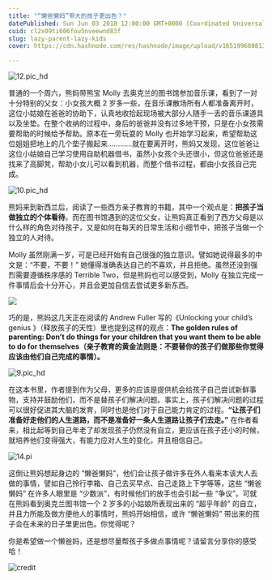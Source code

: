 ```yaml
---
title: "“懒爸懒妈”带大的孩子更出色？"
datePublished: Sun Jun 03 2018 12:00:00 GMT+0000 (Coordinated Universal Time)
cuid: cl2x09ti606fou5nveewnd83f
slug: lazy-parent-lazy-kids
cover: https://cdn.hashnode.com/res/hashnode/image/upload/v1651996808138/h4j6OevLo.jpg

---
```


![12.pic_hd](https://i.imgur.com/TFrU4XM.jpg)

普通的一个周六，熊妈带熊宝 Molly 去奥克兰的图书馆参加音乐课，看到了一对十分特别的父女：小女孩大概 2 岁多一些，在音乐课散场所有人都准备离开时，这位小姑娘在爸爸的协助下，认真地收拾起现场被大部分人随手一丢的音乐课道具以及坐垫。在整个收纳的过程中，身后的爸爸并没有过多地干预，只是在小女孩需要帮助的时候给予帮助。原本在一旁玩耍的 Molly 也开始学习起来，希望帮助这位姐姐把地上的几个垫子搬起来…………就在要离开时，熊妈又发现，这位爸爸让这位小姑娘自己学习使用自助机器借书，虽然小女孩个头还很小，但这位爸爸还是找来了高脚凳，帮助小女儿可以看到机器，而整个借书过程，都由小女孩自己完成。

![10.pic_hd](https://i.imgur.com/DpMTmp6.jpg)

熊妈来到新西兰后，阅读了一些西方亲子教育的书籍，其中一个观点是：**把孩子当做独立的个体看待**。而在图书馆遇到的这位父女，让熊妈真正看到了西方父母是以什么样的角色对待孩子，又是如何在每天的日常生活和小细节中，把孩子当做一个独立的人对待。

Molly 虽然刚满一岁，可是已经开始有自己很强的独立意识。譬如她说得最多的中文是：“不要，不要！” 她懂得准确表达自己的不喜欢，并且拒绝。虽然还没到强烈需要遵循秩序感的 Terrible Two，但是熊妈也可以感受到，Molly 在独立完成一件事情后会十分开心，并且会更加自信去尝试更多新东西。

![](https://i.imgur.com/Q2AYy6V.jpg)

巧的是，熊妈这几天正在阅读的 Andrew Fuller 写的《Unlocking your child’s genius 》（释放孩子的天性）里也提到这样的观点：**The golden rules of parenting: Don’t do things for your children that you want them to be able to do for themselves（亲子教育的黄金法则是：不要替你的孩子们做那些你觉得应该由他们自己完成的事情）。**

![9.pic_hd](https://i.imgur.com/ZRfvcgT.jpg)

在这本书里，作者提到作为父母，更多的应该是提供机会给孩子自己尝试新鲜事物，支持并鼓励他们，而不是替孩子们解决问题。事实上，孩子们解决问题的过程可以很好促进其大脑的发育，同时也是他们对于自己能力肯定的过程。**“让孩子们准备好走他们的人生道路，而不是准备好一条人生道路让孩子们去走。”** 在作者看来，相比起等到自己年老了却发现孩子仍然没有自立，更应该在孩子还小的时候，就培养他们变得强大，有能力应对人生的变化，并且相信自己。

![14.pi](https://i.imgur.com/8Q0akj8.jpg)

这倒让熊妈想起身边的 “懒爸懒妈”，他们会让孩子做许多在外人看来本该大人去做的事情，譬如自己拎行李箱、自己去买早点、自己走路上下学等等，这些 “懒爸懒妈” 在许多人眼里是 “少数派”，有时候他们的放手也会引起一些 “争议”。可就在熊妈看到奥克兰图书馆一个 2 岁多的小姑娘所表现出来的 “超乎年龄” 的自立，并且力所能及做方便他人的事情时，熊妈开始相信，或许 “懒爸懒妈” 带出来的孩子会在未来的日子里更出色。你觉得呢？

你是希望做一个懒爸妈，还是想尽量帮孩子多做点事情呢？请留言分享你的感受哈！

![credit](https://i.imgur.com/D3I6Wjd.png)








